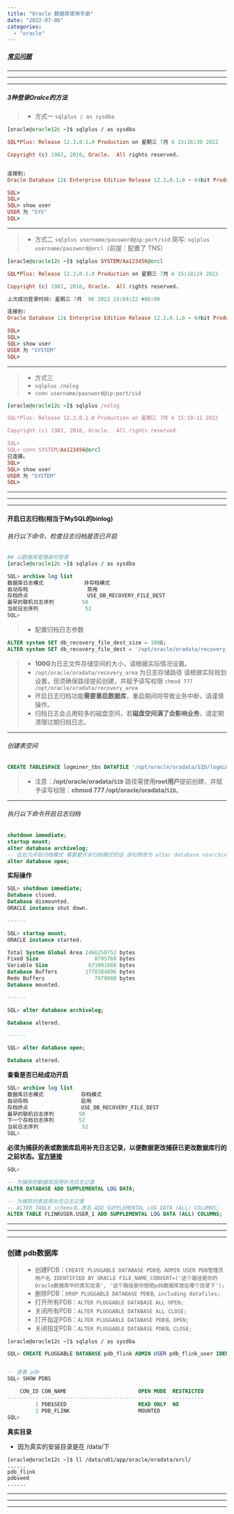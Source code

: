 ```yaml
---
title: "Oracle 数据库使用手册"
date: "2022-07-06"
categories: 
  - "oracle"
---
```


##### **[常见问题](oracle-%e6%95%b0%e6%8d%ae%e5%ba%93%e4%bd%bf%e7%94%a8-%e5%b8%b8%e8%a7%81%e9%97%ae%e9%a2%98 "常见问题")**

* * *

* * *

* * *

##### 3种登录Oralce的方法

> - 方式一 `sqlplus / as sysdba`

```ruby
[oracle@oracle12c ~]$ sqlplus / as sysdba

SQL*Plus: Release 12.2.0.1.0 Production on 星期三 7月 6 15:16:30 2022

Copyright (c) 1982, 2016, Oracle.  All rights reserved.


连接到:
Oracle Database 12c Enterprise Edition Release 12.2.0.1.0 - 64bit Production

SQL>
SQL>
SQL> show user
USER 为 "SYS"
SQL>

```

* * *

> - 方式二 `sqlplus username/password@ip:port/sid` 简写: `sqlplus username/password@orcl`（前提：配置了 TNS）

```ruby
[oracle@oracle12c ~]$ sqlplus SYSTEM/Aa123456@orcl

SQL*Plus: Release 12.2.0.1.0 Production on 星期三 7月 6 15:18:24 2022

Copyright (c) 1982, 2016, Oracle.  All rights reserved.

上次成功登录时间: 星期三 7月  06 2022 15:04:22 +08:00

连接到:
Oracle Database 12c Enterprise Edition Release 12.2.0.1.0 - 64bit Production

SQL>
SQL>
SQL> show user
USER 为 "SYSTEM"
SQL>

```

* * *

> - 方式三
> - `sqlplus /nolog`
> - `conn username/password@ip:port/sid`

```ruby
[oracle@oracle12c ~]$ sqlplus /nolog

SQL*Plus: Release 12.2.0.1.0 Production on 星期三 7月 6 15:19:11 2022

Copyright (c) 1982, 2016, Oracle.  All rights reserved.

SQL>
SQL> conn SYSTEM/Aa123456@orcl
已连接。
SQL>
SQL> show user
USER 为 "SYSTEM"
SQL>

```

* * *

* * *

* * *

#### **开启日志归档(相当于MySQL的binlog)**

###### 执行以下命令，检查日志归档是否已开启

```ruby
## 以数据库管理身份登录
[oracle@oracle12c ~]$ sqlplus / as sysdba
```

```sql
SQL> archive log list
数据库日志模式             非存档模式
自动存档                   禁用
存档终点                   USE_DB_RECOVERY_FILE_DEST
最早的联机日志序列         50
当前日志序列               52
SQL>

```

> - 配置归档日志参数

```sql
ALTER system SET db_recovery_file_dest_size = 100G;
ALTER system SET db_recovery_file_dest = '/opt/oracle/oradata/recovery_area' scope=spfile;
```

> - **100G**为日志文件存储空间的大小，请根据实际情况设置。
> - `/opt/oracle/oradata/recovery_area` 为日志存储路径 请根据实际规划设置，但须确保路径提前创建，并赋予读写权限 `chmod 777 /opt/oracle/oradata/recovery_area`
> - 开启日志归档功能**需要重启数据库**，重启期间将导致业务中断，请谨慎操作。
> - 归档日志会占用较多的磁盘空间，若**磁盘空间满了会影响业务**，请定期清理过期归档日志。

* * *

###### 创建表空间

```sql
CREATE TABLESPACE logminer_tbs DATAFILE '/opt/oracle/oradata/SID/logminer_tbs.dbf' SIZE 25M REUSE AUTOEXTEND ON MAXSIZE UNLIMITED;
```

> - 注意：**/opt/oracle/oradata/`SID`** 路径需使用**root用户**提前创建，并赋予读写权限：**chmod 777 /opt/oracle/oradata/`SID`**。

* * *

###### 执行以下命令开启日志归档

```sql
shutdown immediate;
startup mount;
alter database archivelog;
-- 此处为开启归档模式 需要要开非归档模式的话 语句修改为 alter database noarchivelog;
alter database open;
```

**实际操作**

```sql
SQL> shutdown immediate;
Database closed.
Database dismounted.
ORACLE instance shut down.

------

SQL> startup mount;
ORACLE instance started.

Total System Global Area 2466250752 bytes
Fixed Size                  8795760 bytes
Variable Size             671091088 bytes
Database Buffers         1778384896 bytes
Redo Buffers                7979008 bytes
Database mounted.

------

SQL> alter database archivelog;

Database altered.

------

SQL> alter database open;

Database altered.

```

**查看是否已经成功开启**

```sql
SQL> archive log list
数据库日志模式            存档模式
自动存档                 启用
存档终点                 USE_DB_RECOVERY_FILE_DEST
最早的联机日志序列        50
下一个存档日志序列        52
当前日志序列              52
SQL>

```

**必须为捕获的表或数据库启用补充日志记录，以便数据更改捕获已更改数据库行的之前状态。[官方链接](https://ververica.github.io/flink-cdc-connectors/master/content/connectors/oracle-cdc.html "官方链接")**

```sql
SQL>

-- 为捕获的数据库启用补充日志记录
ALTER DATABASE ADD SUPPLEMENTAL LOG DATA;

-- 为捕获的表启用补充日志记录
-- ALTER TABLE schema名.表名 ADD SUPPLEMENTAL LOG DATA (ALL) COLUMNS;
ALTER TABLE FLINKUSER.USER_1 ADD SUPPLEMENTAL LOG DATA (ALL) COLUMNS;
```

* * *

* * *

* * *

### 创建 pdb数据库

> - 创建PDB：`CREATE PLUGGABLE DATABASE PDB名 ADMIN USER PDB管理员用户名 IDENTIFIED BY ORACLE FILE_NAME_CONVERT=('这个路径是你的Oracle数据库中的真实目录', '这个路径是你想把pdb数据库放在哪个目录下');`
> - 删除PDB：`DROP PLUGGABLE DATABASE PDB名 including datafiles;`
> - 打开所有PDB：`ALTER PLUGGABLE DATABASE ALL OPEN;`
> - 关闭所有PDB：`ALTER PLUGGABLE DATABASE ALL CLOSE;`
> - 打开指定PDB：`ALTER PLUGGABLE DATABASE PDB名 OPEN;`
> - 关闭指定PDB：`ALTER PLUGGABLE DATABASE PDB名 CLOSE;`

```shell
[oracle@oracle12c ~]$ sqlplus / as sysdba
```

```sql
SQL> CREATE PLUGGABLE DATABASE pdb_flink ADMIN USER pdb_flink_user IDENTIFIED BY ORACLE FILE_NAME_CONVERT=('/u01/app/oracle/oradata/orcl/pdbseed', '/u01/app/oracle/oradata/orcl/pdb_flink');


-- 查看 pdb
SQL> SHOW PDBS

    CON_ID CON_NAME                       OPEN MODE  RESTRICTED
---------- ------------------------------ ---------- ----------
         1 PDB$SEED                       READ ONLY  NO
         2 PDB_FLINK                      MOUNTED
SQL>

```

**真实目录**

- 因为真实的安装目录是在 /data/下

```shell
[oracle@oracle12c ~]$ ll /data/u01/app/oracle/oradata/orcl/
......
pdb_flink
pdbseed
......
```

* * *

* * *

* * *
